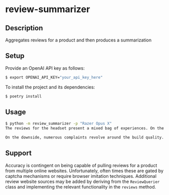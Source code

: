 # review-summarizer

## Description
Aggregates reviews for a product and then produces a summarization

## Setup
Provide an OpenAI API key as follows:
```bash
$ export OPENAI_API_KEY="your_api_key_here"
```

To install the project and its dependencies:
```bash
$ poetry install
```

## Usage
```bash
$ python -m review_summarizer -p "Razer Opus X"
The reviews for the headset present a mixed bag of experiences. On the positive side, many users describe it as an "absolutely beautiful" headset, highlighting its lightweight design, user-friendliness, comfort, and attractive color. The audio quality is praised, along with a long-lasting battery life, especially for PC and mobile gaming. However, compatibility issues arise for those looking to use it with a PS4, as it is noted to be incompatible and made for PC/Mobile only, which has led to frustration among buyers.

On the downside, numerous complaints revolve around the build quality. Users report issues such as cracking after minimal use, static noises, and a general lack of durability. Some have experienced multiple pairs breaking in similar ways and have expressed dissatisfaction with the warranty process. Concerns over the materials used, particularly cheap plastic, have further dampened the overall perception of the product. Ultimately, while the headset has appealing features, its reliability and compatibility for console gaming have led to significant buyer disappointment.
```

## Support
Accuracy is contingent on being capable of pulling reviews for a product from multiple online websites. Unfortunately, often times these are gated by captcha mechanisms or require browser imitation techniques.
Additional review website sources may be added by deriving from the `ReviewQuerier` class and implementing the relevant functionality in the `reviews` method.
